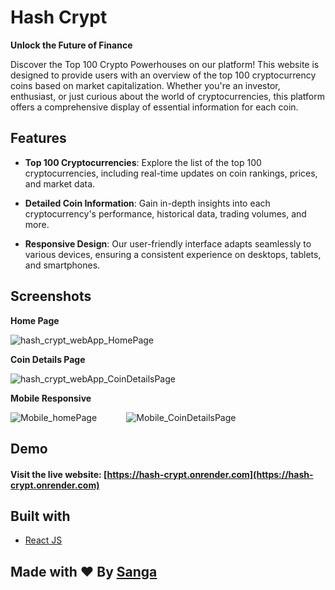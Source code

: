 # Hash Crypt 

**Unlock the Future of Finance**

Discover the Top 100 Crypto Powerhouses on our platform! This website is designed to provide users with an overview of the top 100 cryptocurrency coins based on market capitalization. Whether you're an investor, enthusiast, or just curious about the world of cryptocurrencies, this platform offers a comprehensive display of essential information for each coin.

## Features

- **Top 100 Cryptocurrencies**: Explore the list of the top 100 cryptocurrencies, including real-time updates on coin rankings, prices, and market data.

- **Detailed Coin Information**: Gain in-depth insights into each cryptocurrency's performance, historical data, trading volumes, and more.

- **Responsive Design**: Our user-friendly interface adapts seamlessly to various devices, ensuring a consistent experience on desktops, tablets, and smartphones.

## Screenshots

**Home Page**

![hash_crypt_webApp_HomePage](https://github.com/madrasmonkey05/hash-crypt/assets/137407549/46de7d7b-61a9-4600-96ec-0a1a5181553e)

**Coin Details Page**

![hash_crypt_webApp_CoinDetailsPage](https://github.com/madrasmonkey05/hash-crypt/assets/137407549/74abbb61-dc4b-4536-944b-7668452cddec)

**Mobile Responsive**


![Mobile_homePage](https://github.com/madrasmonkey05/hash-crypt/assets/137407549/12ad88e4-1f40-4e2f-ab4c-fa00ef858962) &nbsp;&nbsp;&nbsp;&nbsp;&nbsp;&nbsp;&nbsp;&nbsp;&nbsp;&nbsp;    ![Mobile_CoinDetailsPage](https://github.com/madrasmonkey05/hash-crypt/assets/137407549/f6986663-6276-4ab2-bd4e-dc32b8824a37)





## Demo

#### Visit the live website: [https://hash-crypt.onrender.com](https://hash-crypt.onrender.com)

## Built with

- [React JS](https://react.dev/)

## Made with ❤ By [Sanga](https://github.com/madrasmonkey05)
